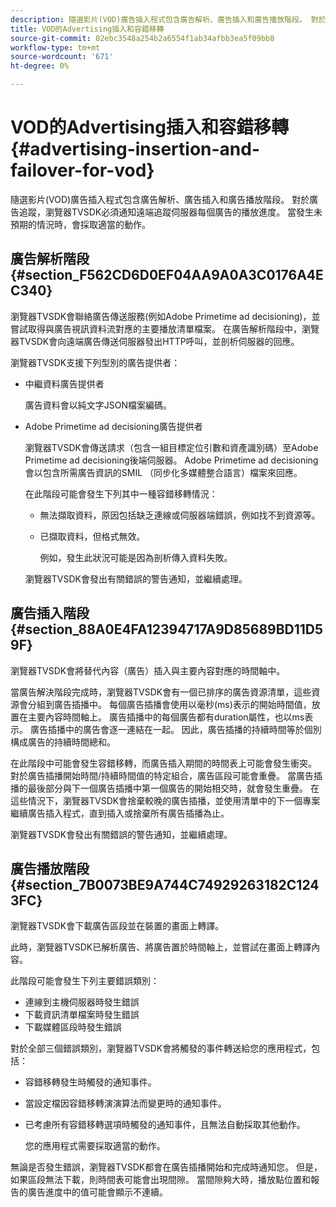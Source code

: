 ```yaml
---
description: 隨選影片(VOD)廣告插入程式包含廣告解析、廣告插入和廣告播放階段。 對於廣告追蹤，瀏覽器TVSDK必須通知遠端追蹤伺服器每個廣告的播放進度。 當發生未預期的情況時，會採取適當的動作。
title: VOD的Advertising插入和容錯移轉
source-git-commit: 02ebc3548a254b2a6554f1ab34afbb3ea5f09bb8
workflow-type: tm+mt
source-wordcount: '671'
ht-degree: 0%

---
```


# VOD的Advertising插入和容錯移轉{#advertising-insertion-and-failover-for-vod}

隨選影片(VOD)廣告插入程式包含廣告解析、廣告插入和廣告播放階段。 對於廣告追蹤，瀏覽器TVSDK必須通知遠端追蹤伺服器每個廣告的播放進度。 當發生未預期的情況時，會採取適當的動作。

## 廣告解析階段 {#section_F562CD6D0EF04AA9A0A3C0176A4EC340}

瀏覽器TVSDK會聯絡廣告傳送服務(例如Adobe Primetime ad decisioning)，並嘗試取得與廣告視訊資料流對應的主要播放清單檔案。 在廣告解析階段中，瀏覽器TVSDK會向遠端廣告傳送伺服器發出HTTP呼叫，並剖析伺服器的回應。

瀏覽器TVSDK支援下列型別的廣告提供者：

* 中繼資料廣告提供者

  廣告資料會以純文字JSON檔案編碼。
* Adobe Primetime ad decisioning廣告提供者

  瀏覽器TVSDK會傳送請求（包含一組目標定位引數和資產識別碼）至Adobe Primetime ad decisioning後端伺服器。 Adobe Primetime ad decisioning會以包含所需廣告資訊的SMIL （同步化多媒體整合語言）檔案來回應。

  在此階段可能會發生下列其中一種容錯移轉情況：

   * 無法擷取資料，原因包括缺乏連線或伺服器端錯誤，例如找不到資源等。
   * 已擷取資料，但格式無效。

     例如，發生此狀況可能是因為剖析傳入資料失敗。

  瀏覽器TVSDK會發出有關錯誤的警告通知，並繼續處理。

## 廣告插入階段 {#section_88A0E4FA12394717A9D85689BD11D59F}

瀏覽器TVSDK會將替代內容（廣告）插入與主要內容對應的時間軸中。

當廣告解決階段完成時，瀏覽器TVSDK會有一個已排序的廣告資源清單，這些資源會分組到廣告插播中。 每個廣告插播會使用以毫秒(ms)表示的開始時間值，放置在主要內容時間軸上。 廣告插播中的每個廣告都有duration屬性，也以ms表示。 廣告插播中的廣告會逐一連結在一起。 因此，廣告插播的持續時間等於個別構成廣告的持續時間總和。

在此階段中可能會發生容錯移轉，而廣告插入期間的時間表上可能會發生衝突。 對於廣告插播開始時間/持續時間值的特定組合，廣告區段可能會重疊。 當廣告插播的最後部分與下一個廣告插播中第一個廣告的開始相交時，就會發生重疊。 在這些情況下，瀏覽器TVSDK會捨棄較晚的廣告插播，並使用清單中的下一個專案繼續廣告插入程式，直到插入或捨棄所有廣告插播為止。

瀏覽器TVSDK會發出有關錯誤的警告通知，並繼續處理。

## 廣告播放階段 {#section_7B0073BE9A744C74929263182C1243FC}

瀏覽器TVSDK會下載廣告區段並在裝置的畫面上轉譯。

此時，瀏覽器TVSDK已解析廣告、將廣告置於時間軸上，並嘗試在畫面上轉譯內容。

此階段可能會發生下列主要錯誤類別：

* 連線到主機伺服器時發生錯誤
* 下載資訊清單檔案時發生錯誤
* 下載媒體區段時發生錯誤

對於全部三個錯誤類別，瀏覽器TVSDK會將觸發的事件轉送給您的應用程式，包括：

* 容錯移轉發生時觸發的通知事件。
* 當設定檔因容錯移轉演演算法而變更時的通知事件。
* 已考慮所有容錯移轉選項時觸發的通知事件，且無法自動採取其他動作。

  您的應用程式需要採取適當的動作。

無論是否發生錯誤，瀏覽器TVSDK都會在廣告插播開始和完成時通知您。 但是，如果區段無法下載，則時間表可能會出現間隙。 當間隙夠大時，播放點位置和報告的廣告進度中的值可能會顯示不連續。
